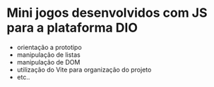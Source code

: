 # Mini jogos desenvolvidos com JS para a plataforma DIO

* orientação a prototipo
* manipulação de listas
* manipulação de DOM
* utilização do Vite para organização do projeto
* etc..
